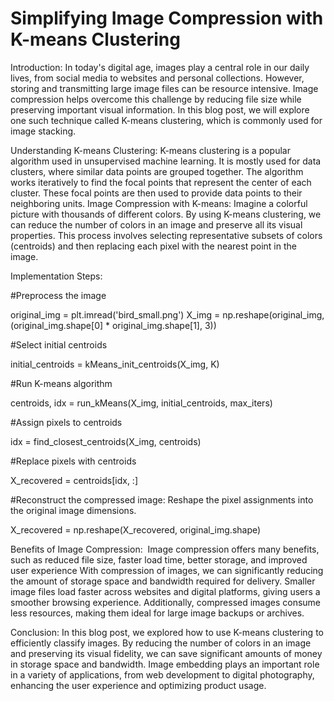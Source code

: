 # Simplifying Image Compression with K-means Clustering
Introduction:
In today's digital age, images play a central role in our daily lives, from social media to websites and personal collections. However, storing and transmitting large image files can be resource intensive. Image compression helps overcome this challenge by reducing file size while preserving important visual information. In this blog post, we will explore one such technique called K-means clustering, which is commonly used for image stacking.

Understanding K-means Clustering:
K-means clustering is a popular algorithm used in unsupervised machine learning. It is mostly used for data clusters, where similar data points are grouped together. The algorithm works iteratively to find the focal points that represent the center of each cluster. These focal points are then used to provide data points to their neighboring units.
Image Compression with K-means:
Imagine a colorful picture with thousands of different colors. By using K-means clustering, we can reduce the number of colors in an image and preserve all its visual properties. This process involves selecting representative subsets of colors (centroids) and then replacing each pixel with the nearest point in the image.

Implementation Steps:

#Preprocess the image

original_img = plt.imread('bird_small.png')
X_img = np.reshape(original_img, (original_img.shape[0] * original_img.shape[1], 3))

#Select initial centroids

initial_centroids = kMeans_init_centroids(X_img, K)

#Run K-means algorithm

centroids, idx = run_kMeans(X_img, initial_centroids, max_iters)

#Assign pixels to centroids

idx = find_closest_centroids(X_img, centroids)

#Replace pixels with centroids

X_recovered = centroids[idx, :]

#Reconstruct the compressed image: Reshape the pixel assignments into the original image dimensions.

X_recovered = np.reshape(X_recovered, original_img.shape)

Benefits of Image Compression: 
Image compression offers many benefits, such as reduced file size, faster load time, better storage, and improved user experience With compression of images, we can significantly reducing the amount of storage space and bandwidth required for delivery. Smaller image files load faster across websites and digital platforms, giving users a smoother browsing experience. Additionally, compressed images consume less resources, making them ideal for large image backups or archives.

Conclusion:
In this blog post, we explored how to use K-means clustering to efficiently classify images. By reducing the number of colors in an image and preserving its visual fidelity, we can save significant amounts of money in storage space and bandwidth. Image embedding plays an important role in a variety of applications, from web development to digital photography, enhancing the user experience and optimizing product usage.

